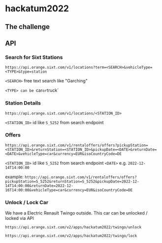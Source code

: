# hackatum2022

## The challenge



## API

### Search for Sixt Stations

`https://api.orange.sixt.com/v1/locations?term=<SEARCH>&vehicleType=<TYPE>&type=station`

`<SEARCH>` free text search like "Garching"

`<TYPE> can be `car` or `truck`


### Station Details

`https://api.orange.sixt.com/v1/locations/<STATION_ID>`

`<STATION_ID>` id like `S_5252` from search endpoint


### Offers

`https://api.orange.sixt.com/v1/rentaloffers/offers?pickupStation=<STATION_ID>&returnStation=<STATION_ID>&pickupDate=<DATE>&returnDate=<DATE>&vehicleType=car&currency=EUR&isoCountryCode=DE`

`<STATION_ID>` id like `S_5252` from search endpoint
`<DATE>` e.g. `2022-12-14T14:00:00`
 
example: `https://api.orange.sixt.com/v1/rentaloffers/offers?pickupStation=S_5252&returnStation=S_5252&pickupDate=2022-12-14T14:00:00&returnDate=2022-12-16T14:00:00&vehicleType=car&currency=EUR&isoCountryCode=DE`


### Unlock / Lock Car

We have a Electric Renault Twingo outside. This car can be unlocked / locked via API 

`https://api.orange.sixt.com/v2/apps/hackatum2022/twingo/unlock`

`https://api.orange.sixt.com/v2/apps/hackatum2022/twingo/lock`



